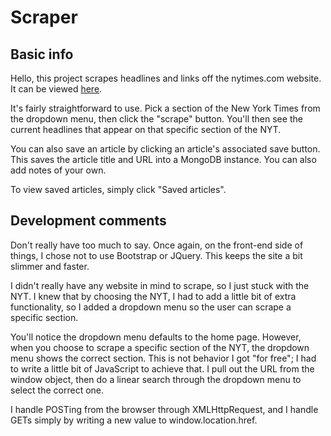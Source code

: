 Scraper
=======

Basic info
----------

Hello, this project scrapes headlines and links off the nytimes.com website.  It can be viewed [here](https://nyskyscraper.herokuapp.com/).

It's fairly straightforward to use.  Pick a section of the New York Times from the dropdown menu, then click the "scrape" button.  You'll then see the current headlines that appear on that specific section of the NYT.

You can also save an article by clicking an article's associated save button.  This saves the article title and URL into a MongoDB instance.  You can also add notes of your own.

To view saved articles, simply click "Saved articles".

Development comments
--------------------

Don't really have too much to say.  Once again, on the front-end side of things, I chose not to use Bootstrap or JQuery.  This keeps the site a bit slimmer and faster.

I didn't really have any website in mind to scrape, so I just stuck with the NYT.  I knew that by choosing the NYT, I had to add a little bit of extra functionality, so I added a dropdown menu so the user can scrape a specific section.

You'll notice the dropdown menu defaults to the home page.  However, when you choose to scrape a specific section of the NYT, the dropdown menu shows the correct section.  This is not behavior I got "for free"; I had to write a little bit of JavaScript to achieve that.  I pull out the URL from the window object, then do a linear search through the dropdown menu to select the correct one.

I handle POSTing from the browser through XMLHttpRequest, and I handle GETs simply by writing a new value to window.location.href.